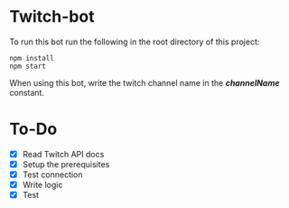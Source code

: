 # Twitch-bot

To run this bot run the following in the root directory of this project:

```
npm install
npm start
```

When using this bot, write the twitch channel name in the **_channelName_** constant.

# To-Do

- [x] Read Twitch API docs
- [x] Setup the prerequisites
- [x] Test connection
- [x] Write logic
- [x] Test
